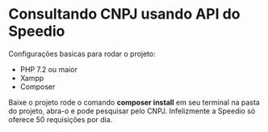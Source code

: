 # Consultando CNPJ usando API do Speedio

Configurações basicas para rodar o projeto:
- PHP 7.2 ou maior
- Xampp
- Composer

Baixe o projeto rode o comando <b>composer install</b> em seu terminal na pasta do projeto,
abra-o e pode pesquisar pelo CNPJ. Infelizmente a Speedio só oferece 50 requisições por dia.
